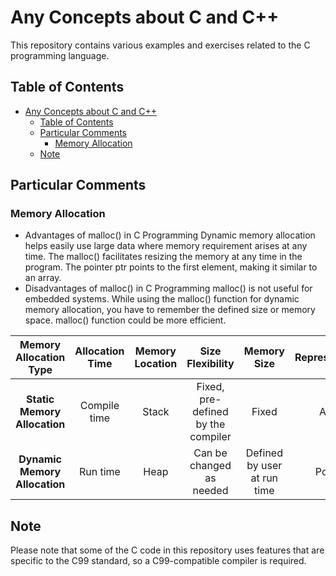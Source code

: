 # Any Concepts about C and C++

This repository contains various examples and exercises related to the C programming language.

## Table of Contents

- [Any Concepts about C and C++](#any-concepts-about-c-and-c)
  - [Table of Contents](#table-of-contents)
  - [Particular Comments](#particular-comments)
    - [Memory Allocation](#memory-allocation)
  - [Note](#note)

## Particular Comments

### Memory Allocation
 * Advantages of malloc() in C Programming 
Dynamic memory allocation helps easily use large data where memory requirement arises at any time. 
The malloc() facilitates resizing the memory at any time in the program. 
The pointer ptr points to the first element, making it similar to an array. 
 * Disadvantages of malloc() in C Programming 
malloc() is not useful for embedded systems. 
While using the malloc() function for dynamic memory allocation, you have to remember the defined size or memory space. 
malloc() function could be more efficient. 

| **Memory Allocation Type** | **Allocation Time** | **Memory Location** | **Size Flexibility** | **Memory Size** | **Representation** |
|:------------------------:|:-----------------:|:-----------------:|:------------------:|:-------------:|:----------------:|
| **Static Memory Allocation** | Compile time | Stack | Fixed, pre-defined by the compiler | Fixed | Array |
| **Dynamic Memory Allocation** | Run time | Heap | Can be changed as needed | Defined by user at run time | Pointer |



## Note

Please note that some of the C code in this repository uses features that are specific to the C99 standard, so a C99-compatible compiler is required.